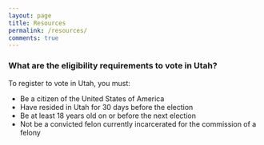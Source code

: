 ```yaml
---
layout: page
title: Resources
permalink: /resources/
comments: true
---
```


### What are the eligibility requirements to vote in Utah?

To register to vote in Utah, you must:

- Be a citizen of the United States of America
- Have resided in Utah for 30 days before the election
- Be at least 18 years old on or before the next election
- Not be a convicted felon currently incarcerated for the commission of a felony